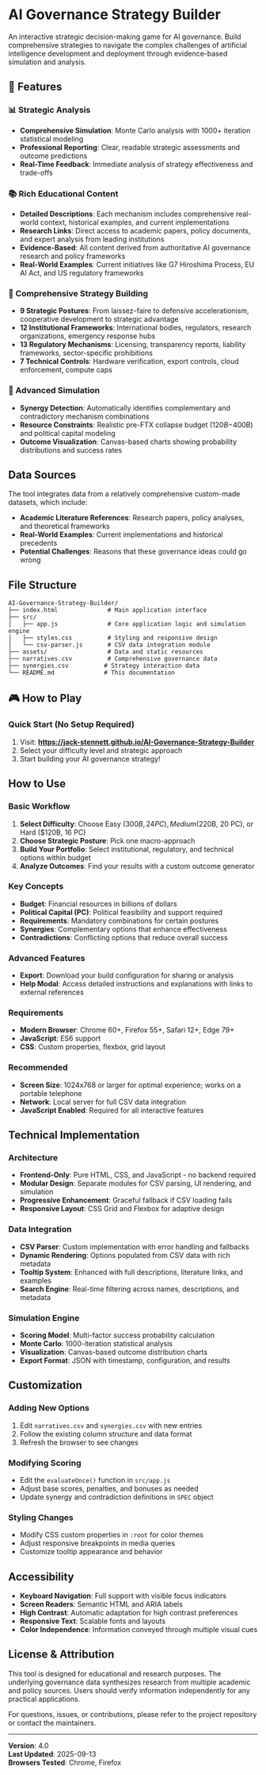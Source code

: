 # AI Governance Strategy Builder

An interactive strategic decision-making game for AI governance. Build comprehensive strategies to navigate the complex challenges of artificial intelligence development and deployment through evidence-based simulation and analysis.

## 🚀 Features

### 📊 Strategic Analysis
- **Comprehensive Simulation**: Monte Carlo analysis with 1000+ iteration statistical modeling
- **Professional Reporting**: Clear, readable strategic assessments and outcome predictions
- **Real-Time Feedback**: Immediate analysis of strategy effectiveness and trade-offs

### 📚 Rich Educational Content
- **Detailed Descriptions**: Each mechanism includes comprehensive real-world context, historical examples, and current implementations
- **Research Links**: Direct access to academic papers, policy documents, and expert analysis from leading institutions
- **Evidence-Based**: All content derived from authoritative AI governance research and policy frameworks
- **Real-World Examples**: Current initiatives like G7 Hiroshima Process, EU AI Act, and US regulatory frameworks

### 🎯 Comprehensive Strategy Building
- **9 Strategic Postures**: From laissez-faire to defensive accelerationism, cooperative development to strategic advantage
- **12 Institutional Frameworks**: International bodies, regulators, research organizations, emergency response hubs
- **13 Regulatory Mechanisms**: Licensing, transparency reports, liability frameworks, sector-specific prohibitions
- **7 Technical Controls**: Hardware verification, export controls, cloud enforcement, compute caps

### 🔬 Advanced Simulation
- **Synergy Detection**: Automatically identifies complementary and contradictory mechanism combinations
- **Resource Constraints**: Realistic pre-FTX collapse budget ($120B-$400B) and political capital modeling
- **Outcome Visualization**: Canvas-based charts showing probability distributions and success rates

## Data Sources

The tool integrates data from a relatively comprehensive custom-made datasets, which include:

- **Academic Literature References**: Research papers, policy analyses, and theoretical frameworks
- **Real-World Examples**: Current implementations and historical precedents
- **Potential Challenges**: Reasons that these governance ideas could go wrong

## File Structure

```
AI-Governance-Strategy-Builder/
├── index.html              # Main application interface
├── src/
│   ├── app.js              # Core application logic and simulation engine
│   ├── styles.css          # Styling and responsive design
│   └── csv-parser.js       # CSV data integration module
├── assets/                 # Data and static resources
├── narratives.csv          # Comprehensive governance data
├── synergies.csv          # Strategy interaction data
└── README.md              # This documentation
```

## 🎮 How to Play

### Quick Start (No Setup Required)
1. Visit: **https://jack-stennett.github.io/AI-Governance-Strategy-Builder**
2. Select your difficulty level and strategic approach
3. Start building your AI governance strategy!

## How to Use

### Basic Workflow
1. **Select Difficulty**: Choose Easy ($300B, 24 PC), Medium ($220B, 20 PC), or Hard ($120B, 16 PC)
2. **Choose Strategic Posture**: Pick one macro-approach
3. **Build Your Portfolio**: Select institutional, regulatory, and technical options within budget
4. **Analyze Outcomes**: Find your results with a custom outcome generator

### Key Concepts
- **Budget**: Financial resources in billions of dollars
- **Political Capital (PC)**: Political feasibility and support required
- **Requirements**: Mandatory combinations for certain postures
- **Synergies**: Complementary options that enhance effectiveness
- **Contradictions**: Conflicting options that reduce overall success

### Advanced Features
- **Export**: Download your build configuration for sharing or analysis  
- **Help Modal**: Access detailed instructions and explanations with links to external references

### Requirements
- **Modern Browser**: Chrome 60+, Firefox 55+, Safari 12+, Edge 79+
- **JavaScript**: ES6 support
- **CSS**: Custom properties, flexbox, grid layout

### Recommended
- **Screen Size**: 1024x768 or larger for optimal experience; works on a portable telephone
- **Network**: Local server for full CSV data integration
- **JavaScript Enabled**: Required for all interactive features

## Technical Implementation

### Architecture
- **Frontend-Only**: Pure HTML, CSS, and JavaScript - no backend required
- **Modular Design**: Separate modules for CSV parsing, UI rendering, and simulation
- **Progressive Enhancement**: Graceful fallback if CSV loading fails
- **Responsive Layout**: CSS Grid and Flexbox for adaptive design

### Data Integration
- **CSV Parser**: Custom implementation with error handling and fallbacks  
- **Dynamic Rendering**: Options populated from CSV data with rich metadata
- **Tooltip System**: Enhanced with full descriptions, literature links, and examples
- **Search Engine**: Real-time filtering across names, descriptions, and metadata

### Simulation Engine
- **Scoring Model**: Multi-factor success probability calculation
- **Monte Carlo**: 1000-iteration statistical analysis  
- **Visualization**: Canvas-based outcome distribution charts
- **Export Format**: JSON with timestamp, configuration, and results

## Customization

### Adding New Options
1. Edit `narratives.csv` and `synergies.csv` with new entries
2. Follow the existing column structure and data format
3. Refresh the browser to see changes

### Modifying Scoring
- Edit the `evaluateOnce()` function in `src/app.js`
- Adjust base scores, penalties, and bonuses as needed
- Update synergy and contradiction definitions in `SPEC` object

### Styling Changes
- Modify CSS custom properties in `:root` for color themes
- Adjust responsive breakpoints in media queries
- Customize tooltip appearance and behavior

## Accessibility

- **Keyboard Navigation**: Full support with visible focus indicators
- **Screen Readers**: Semantic HTML and ARIA labels
- **High Contrast**: Automatic adaptation for high contrast preferences  
- **Responsive Text**: Scalable fonts and layouts
- **Color Independence**: Information conveyed through multiple visual cues

## License & Attribution

This tool is designed for educational and research purposes. The underlying governance data synthesizes research from multiple academic and policy sources. Users should verify information independently for any practical applications.

For questions, issues, or contributions, please refer to the project repository or contact the maintainers.

---

**Version**: 4.0  
**Last Updated**: 2025-09-13  
**Browsers Tested**: Chrome, Firefox
